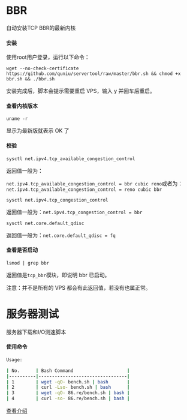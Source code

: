 # BBR
自动安装TCP BBR的最新内核

#### 安装
使用root用户登录，运行以下命令：
```
wget --no-check-certificate https://github.com/quniu/servertool/raw/master/bbr.sh && chmod +x bbr.sh && ./bbr.sh
```
安装完成后，脚本会提示需要重启 VPS，输入 y 并回车后重启。

#### 查看内核版本

```
uname -r
```
显示为最新版就表示 OK 了

#### 校验
```
sysctl net.ipv4.tcp_available_congestion_control
```
返回值一般为：

`net.ipv4.tcp_available_congestion_control = bbr cubic reno`或者为：`net.ipv4.tcp_available_congestion_control = reno cubic bbr`


```
sysctl net.ipv4.tcp_congestion_control
```
返回值一般为：`net.ipv4.tcp_congestion_control = bbr`

```
sysctl net.core.default_qdisc
```
返回值一般为：`net.core.default_qdisc = fq`


#### 查看是否启动
```
lsmod | grep bbr
```
返回值是`tcp_bbr`模块，即说明 bbr 已启动。

注意：并不是所有的 VPS 都会有此返回值，若没有也属正常。


# 服务器测试
服务器下载和I/O测速脚本

#### 使用命令
```bash
Usage:

| No.      | Bash Command                    |
|----------|---------------------------------|
| 1        | wget -qO- bench.sh | bash       |
| 2        | curl -Lso- bench.sh | bash      |
| 3        | wget -qO- 86.re/bench.sh | bash |
| 4        | curl -so- 86.re/bench.sh | bash |
```

[查看介绍](https://github.com/quniu/tool/wiki/bench%E6%B5%8B%E8%AF%95%E8%84%9A%E6%9C%AC%E4%BB%8B%E7%BB%8D)


